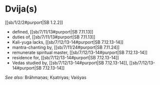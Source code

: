 # Dvija(s)

[[sb/1/2/2#purport|SB 1.2.2]]

* defined, [[sb/7/11/13#purport|SB 7.11.13]]
* duties of, [[sb/7/11/13#purport|SB 7.11.13]]
* Kali-yuga lacks, [[sb/7/12/13-14#purport|SB 7.12.13-14]]
* mantra-chanting by, [[sb/7/11/24#purport|SB 7.11.24]]
* remunerate spiritual master, [[sb/7/12/13-14#purport|SB 7.12.13-14]]
* residence for, [[sb/7/12/13-14#purport|SB 7.12.13-14]]
* Vedas studied by, [[sb/7/12/13-14#purport|SB 7.12.13-14]], [[sb/7/12/13-14#purport|SB 7.12.13-14]]

*See also:* Brāhmaṇas; Kṣatriyas; Vaiśyas
